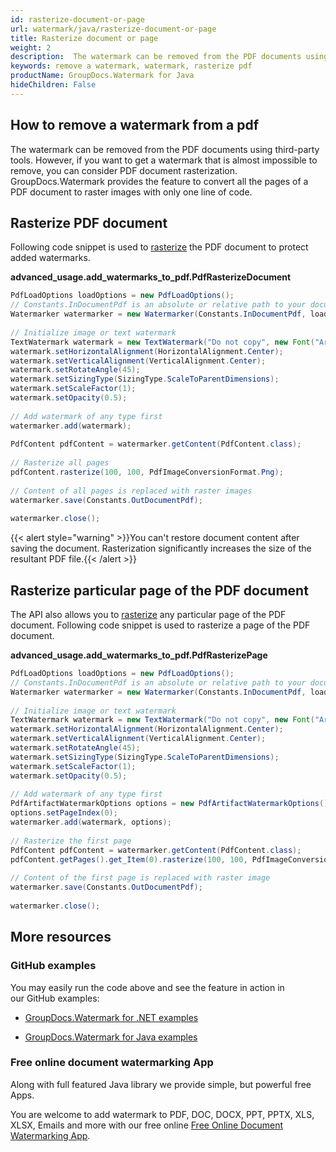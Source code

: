 ```yaml
---
id: rasterize-document-or-page
url: watermark/java/rasterize-document-or-page
title: Rasterize document or page
weight: 2
description:  The watermark can be removed from the PDF documents using third-party tools. However, if you want to remove a watermark that is almost impossible to remove, you can rasterize pdf documents. GroupDocs.Watermark provides the feature to convert all the pages of a PDF document to raster images with only one line of code.
keywords: remove a watermark, watermark, rasterize pdf
productName: GroupDocs.Watermark for Java
hideChildren: False
---
```

## How to remove a watermark from a pdf 
The watermark can be removed from the PDF documents using third-party tools. However, if you want to get a watermark that is almost impossible to remove, you can consider PDF document rasterization. GroupDocs.Watermark provides the feature to convert all the pages of a PDF document to raster images with only one line of code.

## Rasterize PDF document

Following code snippet is used to [rasterize](https://reference.groupdocs.com/watermark/java/com.groupdocs.watermark.contents/PdfContent#rasterize(int,%20int,%20int)) the PDF document to protect added watermarks.  

**advanced\_usage.add\_watermarks\_to\_pdf.PdfRasterizeDocument**

```java
PdfLoadOptions loadOptions = new PdfLoadOptions();                                                       
// Constants.InDocumentPdf is an absolute or relative path to your document. Ex: "C:\\Docs\\document.pdf"
Watermarker watermarker = new Watermarker(Constants.InDocumentPdf, loadOptions);                         
                                                                                                         
// Initialize image or text watermark                                                                    
TextWatermark watermark = new TextWatermark("Do not copy", new Font("Arial", 8));                        
watermark.setHorizontalAlignment(HorizontalAlignment.Center);                                            
watermark.setVerticalAlignment(VerticalAlignment.Center);                                                
watermark.setRotateAngle(45);                                                                            
watermark.setSizingType(SizingType.ScaleToParentDimensions);                                             
watermark.setScaleFactor(1);                                                                             
watermark.setOpacity(0.5);                                                                               
                                                                                                         
// Add watermark of any type first                                                                       
watermarker.add(watermark);                                                                              
                                                                                                         
PdfContent pdfContent = watermarker.getContent(PdfContent.class);                                        
                                                                                                         
// Rasterize all pages                                                                                   
pdfContent.rasterize(100, 100, PdfImageConversionFormat.Png);                                            
                                                                                                         
// Content of all pages is replaced with raster images                                                   
watermarker.save(Constants.OutDocumentPdf);                                                              
                                                                                                         
watermarker.close();                                                                                     
```

{{< alert style="warning" >}}You can't restore document content after saving the document. Rasterization significantly increases the size of the resultant PDF file.{{< /alert >}}

## Rasterize particular page of the PDF document

The API also allows you to [rasterize](https://reference.groupdocs.com/watermark/java/com.groupdocs.watermark.contents/PdfPage#rasterize(int,%20int,%20int)) any particular page of the PDF document. Following code snippet is used to rasterize a page of the PDF document.

**advanced\_usage.add\_watermarks\_to\_pdf.PdfRasterizePage**

```java
PdfLoadOptions loadOptions = new PdfLoadOptions();                                                       
// Constants.InDocumentPdf is an absolute or relative path to your document. Ex: "C:\\Docs\\document.pdf"
Watermarker watermarker = new Watermarker(Constants.InDocumentPdf, loadOptions);                         
                                                                                                         
// Initialize image or text watermark                                                                    
TextWatermark watermark = new TextWatermark("Do not copy", new Font("Arial", 8));                        
watermark.setHorizontalAlignment(HorizontalAlignment.Center);                                            
watermark.setVerticalAlignment(VerticalAlignment.Center);                                                
watermark.setRotateAngle(45);                                                                            
watermark.setSizingType(SizingType.ScaleToParentDimensions);                                             
watermark.setScaleFactor(1);                                                                             
watermark.setOpacity(0.5);                                                                               
                                                                                                         
// Add watermark of any type first                                                                       
PdfArtifactWatermarkOptions options = new PdfArtifactWatermarkOptions();                                 
options.setPageIndex(0);                                                                                 
watermarker.add(watermark, options);                                                                     
                                                                                                         
// Rasterize the first page                                                                              
PdfContent pdfContent = watermarker.getContent(PdfContent.class);                                        
pdfContent.getPages().get_Item(0).rasterize(100, 100, PdfImageConversionFormat.Png);                     
                                                                                                         
// Content of the first page is replaced with raster image                                               
watermarker.save(Constants.OutDocumentPdf);                                                              
                                                                                                         
watermarker.close();                                                                                     
```

## More resources

### GitHub examples

You may easily run the code above and see the feature in action in our GitHub examples:

*   [GroupDocs.Watermark for .NET examples](https://github.com/groupdocs-watermark/GroupDocs.Watermark-for-.NET)
    
*   [GroupDocs.Watermark for Java examples](https://github.com/groupdocs-watermark/GroupDocs.Watermark-for-Java)
    

### Free online document watermarking App

Along with full featured Java library we provide simple, but powerful free Apps.

You are welcome to add watermark to PDF, DOC, DOCX, PPT, PPTX, XLS, XLSX, Emails and more with our free online [Free Online Document Watermarking App](https://products.groupdocs.app/watermark).
